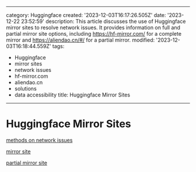 ------
category: Huggingface
created: '2023-12-03T16:17:26.505Z'
date: '2023-12-22 23:52:59'
description: This article discusses the use of Huggingface mirror sites to resolve
  network issues. It provides information on full and partial mirror site options,
  including https://hf-mirror.com/ for a complete mirror and https://aliendao.cn/#/
  for a partial mirror.
modified: '2023-12-03T16:18:44.559Z'
tags:
- Huggingface
- mirror sites
- network issues
- hf-mirror.com
- aliendao.cn
- solutions
- data accessibility
title: Huggingface Mirror Sites
------

# Huggingface Mirror Sites

[methods on network issues](https://zhuanlan.zhihu.com/p/627688602)

[mirror site](https://hf-mirror.com/)

[partial mirror site](https://aliendao.cn/#/)
